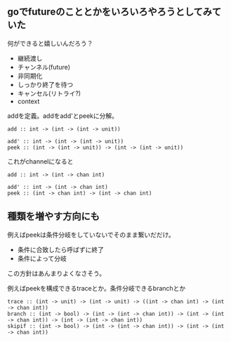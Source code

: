 ## goでfutureのこととかをいろいろやろうとしてみていた

何ができると嬉しいんだろう？

- 継続渡し
- チャンネル(future)
- 非同期化
- しっかり終了を待つ
- キャンセル(リトライ?)
- context

addを定義。addをadd'とpeekに分解。

```
add :: int -> (int -> (int -> unit))

add' :: int -> (int -> (int -> unit))
peek :: (int -> (int -> unit)) -> (int -> (int -> unit))
```

これがchannelになると

```
add :: int -> (int -> chan int)

add' :: int -> (int -> chan int)
peek :: (int -> chan int) -> (int -> chan int)
```

## 種類を増やす方向にも

例えばpeekは条件分岐をしていないでそのまま繋いだだけ。

- 条件に合致したら呼ばずに終了
- 条件によって分岐

この方針はあんまりよくなさそう。

例えばpeekを構成できるtraceとか。条件分岐できるbranchとか

```
trace :: (int -> unit) -> (int -> unit) -> ((int -> chan int) -> (int -> chan int))
branch :: (int -> bool) -> (int -> (int -> chan int)) -> (int -> (int -> chan int)) -> (int -> (int -> chan int))
skipif :: (int -> bool) -> (int -> (int -> chan int)) -> (int -> (int -> chan int))
```
